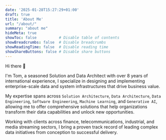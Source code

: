 ```yaml
---
date: '2025-01-28T15:27:29+01:00'
draft: true
title: 'About Me'
url: "/about/"
summary: "about me"
hideMeta: true
showToc: false          # Disable table of contents
showBreadcrumbs: false  # Disable breadcrumbs
showReadingTime: false  # Disable reading time
showShareButtons: false # Disable share buttons
---
```

Hi there 👋

I'm Tom, a seasoned Solution and Data Architect with over 8 years of international experience, I specialize in designing and implementing enterprise-scale data and system infrastructures that drive business value.  

My expertise spans across `Solution Architecture`, `Data Architecture`, `Data Engineering`, `Software Engineering`, `Machine Learning`, and `Generative AI`, allowing me to offer comprehensive solutions that help organizations transform their data capabilities and unlock new opportunities. 

Working with clients across finance, telecommunications, industrial, and media streaming sectors, I bring a proven track record of leading complex data initiatives from conception to successful delivery.
